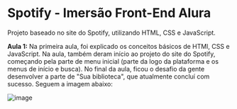 # Spotify - Imersão Front-End Alura
Projeto baseado no site do Spotify, utilizando HTML, CSS e JavaScript.

__Aula 1:__
Na primeira aula, foi explicado os conceitos básicos de HTMl, CSS e JavaScript. Na aula, também deram início ao projeto do site do Spotify, começando pela parte de menu inicial (parte da logo da plataforma e os menus de início e busca).
No final da aula, ficou o desafio da gente desenvolver a parte de "Sua biblioteca", que atualmente concluí com sucesso. Seguem a imagem abaixo:

![image](https://github.com/nicolas2602/spotify_imersao_front_end_alura/assets/69517285/2efca58c-4f6c-493c-9bef-232b039dba2d)

